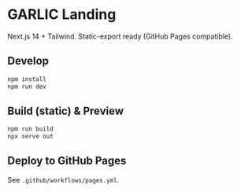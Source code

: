 # GARLIC Landing

Next.js 14 + Tailwind. Static-export ready (GitHub Pages compatible).

## Develop
```bash
npm install
npm run dev
```

## Build (static) & Preview
```bash
npm run build
npx serve out
```

## Deploy to GitHub Pages
See `.github/workflows/pages.yml`.
